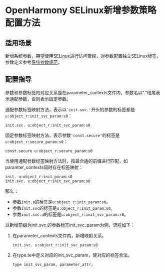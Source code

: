 # OpenHarmony SELinux新增参数策略配置方法

## 适用场景

新增系统参数，期望使用SELinux进行访问管控，对参数配置独立SELinux标签，参数定义参考[系统参数规范](subsys-boot-init-sysparam.md)。

## 配置指导

参数和参数标签的对应关系是在parameter_contexts文件内，参数名以"."结尾表示通配参数，否则表示固定参数。

通配参数标签映射方法，表示以`'init.svc.'`开头的参数的标签都是`u:object_r:init_svc_param:s0`：
```text
init.svc. u:object_r:init_svc_param:s0
```
固定参数标签映射方法，表示参数`'const.secure'`的标签是`u:object_r:secure_param:s0`：
```text
const.secure u:object_r:secure_param:s0
```

当使用通配参数标签映射方法时，按最合适的前缀进行匹配，如paramter_contexts同时存在标签映射：
```text
init. u:object_r:init_param:s0
init.svc. u:object_r:init_svc_param:s0
```
那么：
- 参数`init.a`的标签是`u:object_r:init_param:s0`。
- 参数`init.svc`的标签是`u:object_r:init_param:s0`。
- 参数`init.svc.a`的标签是`u:object_r:init_svc_param:s0`。


以新增前缀为init.svc.的参数标签init_svc_param为例，流程如下：

1. 在parameter_contexts文件内，新增映射关系。
    ```text
    init.svc. u:object_r:init_svc_param:s0
    ```

2. 在type.te中定义对应的init_svc_param，使对应的标签合法。
    ```text
    type init_svc_param, parameter_attr;
    ```
